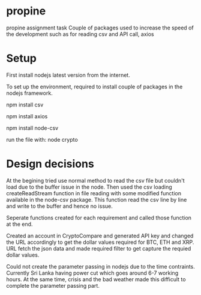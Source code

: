 # propine
propine assignment task
Couple of packages used to increase the speed of the development such as for reading csv and API call, axios 


 # Setup
First install nodejs latest version from the internet.

To set up the environment, required to install couple of packages in the nodejs framework.

npm install csv

npm install axios

npm install node-csv

run the file with: node crypto


# Design decisions
At the begining tried use normal method to read the csv file but couldn't load due to the buffer issue in the node. Then used the csv loading createReadStream function in file reading with some modified function available in the node-csv package. This function read the csv line by line and write to the buffer and hence no issue.

Seperate functions created for each requirement and called those function at the end.

Created an account in CryptoCompare and generated API key and changed the URL accordingly to get the dollar values required for BTC, ETH and XRP. URL fetch the json data and made required filter to get capture the requied dollar values.

Could not create the parameter passing in nodejs due to the time contraints. Currently Sri Lanka having power cut which goes around 6-7 working hours. At the same time, crisis and the bad weather made this difficult to complete the parameter passing part.

